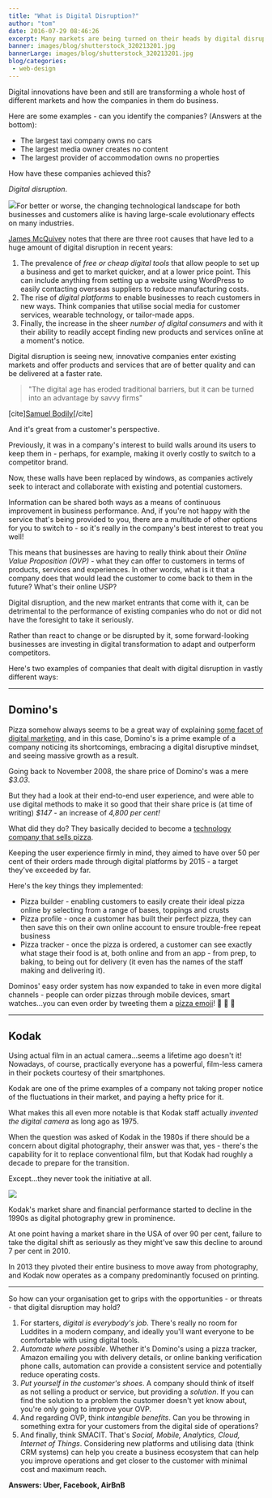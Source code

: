 ```yaml
---
title: "What is Digital Disruption?"
author: "tom"
date: 2016-07-29 08:46:26
excerpt: Many markets are being turned on their heads by digital disruption, allowing new entrants to make huge strides. But what is digital disruption all about?
banner: images/blog/shutterstock_320213201.jpg
bannerLarge: images/blog/shutterstock_320213201.jpg
blog/categories: 
 - web-design
---
```


Digital innovations have been and still are transforming a whole host of different markets and how the companies in them do business.

Here are some examples - can you identify the companies? (Answers at the bottom):

- The largest taxi company owns no cars
- The largest media owner creates no content
- The largest provider of accommodation owns no properties


How have these companies achieved this?

*Digital disruption*.

![](images/blog/shutterstock_308664830-1024x725.jpg)For better or worse, the changing technological landscape for both businesses and customers alike is having large-scale evolutionary effects on many industries.

[James McQuivey](https://www.youtube.com/watch?v=AotSKkw5FrE) notes that there are three root causes that have led to a huge amount of digital disruption in recent years:

1. The prevalence of *free or cheap digital tools* that allow people to set up a business and get to market quicker, and at a lower price point. This can include anything from setting up a website using WordPress to easily contacting overseas suppliers to reduce manufacturing costs.
1. The rise of *digital platforms* to enable businesses to reach customers in new ways. Think companies that utilise social media for customer services, wearable technology, or tailor-made apps.
1. Finally, the increase in the sheer *number of digital consumers* and with it their ability to readily accept finding new products and services online at a moment's notice.


Digital disruption is seeing new, innovative companies enter existing markets and offer products and services that are of better quality and can be delivered at a faster rate.

> "The digital age has eroded traditional barriers, but it can be turned into an advantage by savvy firms"

[cite][Samuel Bodily](http://www.emeraldinsight.com/doi/abs/10.1108/02756660410536964)[/cite]

And it's great from a customer's perspective.

Previously, it was in a company's interest to build walls around its users to keep them in - perhaps, for example, making it overly costly to switch to a competitor brand.

Now, these walls have been replaced by windows, as companies actively seek to interact and collaborate with existing and potential customers.

Information can be shared both ways as a means of continuous improvement in business performance. And, if you're not happy with the service that's being provided to you, there are a multitude of other options for you to switch to - so it's really in the company's best interest to treat you well!

This means that businesses are having to really think about their *Online Value Proposition (OVP)* - what they can offer to customers in terms of products, services and experiences. In other words, what is it that a company does that would lead the customer to come back to them in the future? What's their online USP?

Digital disruption, and the new market entrants that come with it, can be detrimental to the performance of existing companies who do not or did not have the foresight to take it seriously.

Rather than react to change or be disrupted by it, some forward-looking businesses are investing in digital transformation to adapt and outperform competitors.

Here's two examples of companies that dealt with digital disruption in vastly different ways:

---


## Domino's

Pizza somehow always seems to be a great way of explaining [some facet of digital marketing](http://www.tomango.co.uk/thinks/local-seo-a-brief-guide/), and in this case, Domino's is a prime example of a company noticing its shortcomings, embracing a digital disruptive mindset, and seeing massive growth as a result.

Going back to November 2008, the share price of Domino's was a mere *$3.03*.

But they had a look at their end-to-end user experience, and were able to use digital methods to make it so good that their share price is (at time of writing) *$147* - an increase of *4,800 per cent!*

What did they do? They basically decided to become a [technology company that sells pizza](http://nrn.com/technology/how-domino-s-became-tech-company).

Keeping the user experience firmly in mind, they aimed to have over 50 per cent of their orders made through digital platforms by 2015 - a target they've exceeded by far.

Here's the key things they implemented:

- Pizza builder - enabling customers to easily create their ideal pizza online by selecting from a range of bases, toppings and crusts
- Pizza profile - once a customer has built their perfect pizza, they can then save this on their own online account to ensure trouble-free repeat business
- Pizza tracker - once the pizza is ordered, a customer can see exactly what stage their food is at, both online and from an app - from prep, to baking, to being out for delivery (it even has the names of the staff making and delivering it).


Dominos' easy order system has now expanded to take in even more digital channels - people can order pizzas through mobile devices, smart watches...you can even order by tweeting them a [pizza emoji](http://www.telegraph.co.uk/finance/newsbysector/retailandconsumer/11601989/Now-you-can-order-Dominos-by-tweeting-a-pizza-emoji.html)! &#x1f355; &#x1f355; &#x1f355;

---


## Kodak

Using actual film in an actual camera...seems a lifetime ago doesn't it! Nowadays, of course, practically everyone has a powerful, film-less camera in their pockets courtesy of their smartphones.

Kodak are one of the prime examples of a company not taking proper notice of the fluctuations in their market, and paying a hefty price for it.

What makes this all even more notable is that Kodak staff actually *invented the digital camera* as long ago as 1975.

When the question was asked of Kodak in the 1980s if there should be a concern about digital photography, their answer was that, yes - there's the capability for it to replace conventional film, but that Kodak had roughly a decade to prepare for the transition.

Except...they never took the initiative at all.

[![](images/blog/shutterstock_92281837-1024x1024.jpg)](http://www.tomango.co.uk/wp-content/uploads/2016/07/shutterstock_92281837.jpg)

Kodak's market share and financial performance started to decline in the 1990s as digital photography grew in prominence.

At one point having a market share in the USA of over 90 per cent, failure to take the digital shift as seriously as they might've saw this decline to around 7 per cent in 2010.

In 2013 they pivoted their entire business to move away from photography, and Kodak now operates as a company predominantly focused on printing.

---

So how can your organisation get to grips with the opportunities - or threats - that digital disruption may hold?

1. For starters, *digital is everybody's job*. There's really no room for Luddites in a modern company, and ideally you'll want everyone to be comfortable with using digital tools.
1. *Automate where possible*. Whether it's Domino's using a pizza tracker, Amazon emailing you with delivery details, or online banking verification phone calls, automation can provide a consistent service and potentially reduce operating costs.
1. *Put yourself in the customer's shoes*. A company should think of itself as not selling a product or service, but providing a *solution*. If you can find the solution to a problem the customer doesn't yet know about, you're only going to improve your OVP.
1. And regarding OVP, think *intangible benefits*. Can you be throwing in something extra for your customers from the digital side of operations?
1. And finally, think SMACIT. That's *Social, Mobile, Analytics, Cloud, Internet of Things*. Considering new platforms and utilising data (think CRM systems) can help you create a business ecosystem that can help you improve operations and get closer to the customer with minimal cost and maximum reach.


__Answers: Uber, Facebook, AirBnB__


